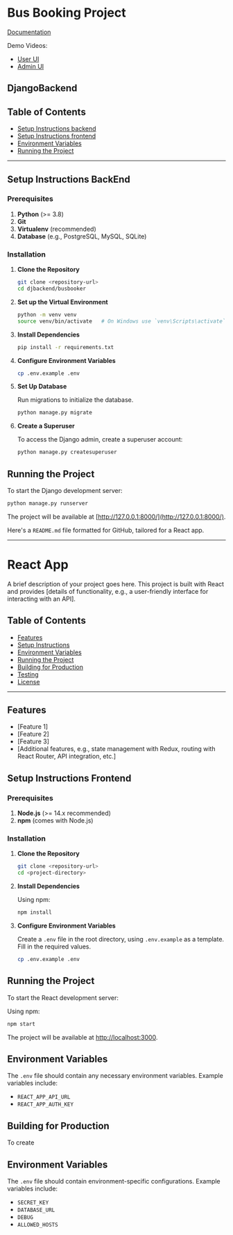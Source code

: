 # Bus Booking Project

[Documentation](https://docs.google.com/document/d/1X3Rd19y_iBWKK9mHp12V298aLuHh6Z2xqw06ztuetiE/edit?usp=sharing)

Demo Videos:
- [User UI](https://drive.google.com/file/d/1Jjgy3L74j5xO3A8D8bJD6ZU-s93VX9h0/view?usp=sharing)
- [Admin UI](https://drive.google.com/file/d/1Pe07m4BAloL8ZombodQLosFMc4PKL-O_/view?usp=sharing)


## DjangoBackend

## Table of Contents

- [Setup Instructions backend](#setup-instructions-backend)
- [Setup Instructions frontend](#setup-instructions-frontend)
- [Environment Variables](#environment-variables)
- [Running the Project](#running-the-project)
---

## Setup Instructions BackEnd

### Prerequisites

1. **Python** (>= 3.8)
2. **Git**
3. **Virtualenv** (recommended)
4. **Database** (e.g., PostgreSQL, MySQL, SQLite)

### Installation

1. **Clone the Repository**

   ```bash
   git clone <repository-url>
   cd djbackend/busbooker
   ```

2. **Set up the Virtual Environment**

   ```bash
   python -m venv venv
   source venv/bin/activate   # On Windows use `venv\Scripts\activate`
   ```

3. **Install Dependencies**

   ```bash
   pip install -r requirements.txt
   ```

4. **Configure Environment Variables**

   ```bash
   cp .env.example .env
   ```

5. **Set Up Database**

   Run migrations to initialize the database.

   ```bash
   python manage.py migrate
   ```

6. **Create a Superuser**

   To access the Django admin, create a superuser account:

   ```bash
   python manage.py createsuperuser
   ```

## Running the Project

To start the Django development server:

```bash
python manage.py runserver
```

The project will be available at [http://127.0.0.1:8000/](http://127.0.0.1:8000/).

Here's a `README.md` file formatted for GitHub, tailored for a React app.

---

# React App

A brief description of your project goes here. This project is built with React and provides [details of functionality, e.g., a user-friendly interface for interacting with an API].

## Table of Contents

- [Features](#features)
- [Setup Instructions](#setup-instructions)
- [Environment Variables](#environment-variables)
- [Running the Project](#running-the-project)
- [Building for Production](#building-for-production)
- [Testing](#testing)
- [License](#license)

---

## Features

- [Feature 1]
- [Feature 2]
- [Feature 3]
- [Additional features, e.g., state management with Redux, routing with React Router, API integration, etc.]

## Setup Instructions Frontend

### Prerequisites

1. **Node.js** (>= 14.x recommended)
2. **npm** (comes with Node.js)

### Installation

1. **Clone the Repository**

   ```bash
   git clone <repository-url>
   cd <project-directory>
   ```

2. **Install Dependencies**

   Using npm:

   ```bash
   npm install
   ```
3. **Configure Environment Variables**

   Create a `.env` file in the root directory, using `.env.example` as a template. Fill in the required values.

   ```bash
   cp .env.example .env
   ```

## Running the Project

To start the React development server:

Using npm:

```bash
npm start
```

The project will be available at [http://localhost:3000](http://localhost:3000).

## Environment Variables

The `.env` file should contain any necessary environment variables. Example variables include:

- `REACT_APP_API_URL`
- `REACT_APP_AUTH_KEY`

## Building for Production

To create

## Environment Variables

The `.env` file should contain environment-specific configurations. Example variables include:

- `SECRET_KEY`
- `DATABASE_URL`
- `DEBUG`
- `ALLOWED_HOSTS`

